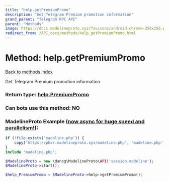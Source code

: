 ```yaml
---
title: "help.getPremiumPromo"
description: "Get Telegram Premium promotion information"
grand_parent: "Telegram RPC API"
parent: "Methods"
image: https://docs.madelineproto.xyz/favicons/android-chrome-256x256.png
redirect_from: /API_docs/methods/help_getPremiumPromo.html
---
```

# Method: help.getPremiumPromo
[Back to methods index](index.html)



Get Telegram Premium promotion information



### Return type: [help.PremiumPromo](/API_docs/types/help.PremiumPromo.html)

### Can bots use this method: **NO**


### MadelineProto Example ([now async for huge speed and parallelism!](https://docs.madelineproto.xyz/docs/ASYNC.html)):


```php
if (!file_exists('madeline.php')) {
    copy('https://phar.madelineproto.xyz/madeline.php', 'madeline.php');
}
include 'madeline.php';

$MadelineProto = new \danog\MadelineProto\API('session.madeline');
$MadelineProto->start();

$help_PremiumPromo = $MadelineProto->help->getPremiumPromo();
```

